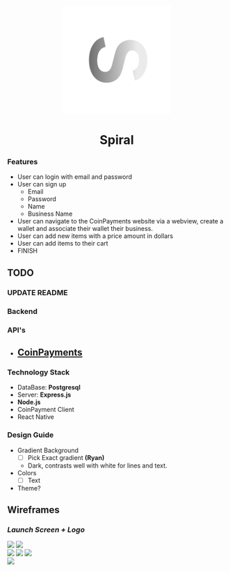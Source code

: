 <p align="center">
<a href="https://github.com/mobile-space/crypto-pos">
<img alt="layovr" src="assets/icon.png" width="250">
</a>
</p>

<h1 align="center">
Spiral
</h2>


### Features
- User can login with email and password
- User can sign up 
	- Email 
	- Password 
	- Name
	- Business Name 
- User can navigate to the CoinPayments website via a webview, create a wallet and associate their wallet their business. 
- User can add new items with a price amount in dollars 
- User can add items to their cart 
- FINISH

## TODO

### UPDATE README

### Backend 

###

### API's 
- [CoinPayments](https://www.coinpayments.net/) 
	- 

### Technology Stack 
 - DataBase: __Postgresql__ 
 - Server: __Express.js__ 
 - __Node.js__ 
 - CoinPayment Client 
 - React Native 

### Design Guide
- Gradient Background 
	- [ ] Pick Exact gradient __(Ryan)__
	- Dark, contrasts well with white for lines and text. 
- Colors 
	- [ ] Text 
- Theme? 


## Wireframes

### *Launch Screen + Logo*
<div style={{display: flex; flex-direction: row}}>
  <img src="wireframes/icon.png" width="250" />
  <img src="wireframes/splash.png" width="250" />
</div>


<div style={{display: flex; flex-direction: row}}>
  <img src="s/events_screen_1.png" width="250" />
  <img src="screenshots/events_screen_2.png" width="250" />
  <img src="wireframes/events_screen_3.png" width="250" />
</div>

<div style={{display: flex; flex-direction: row}}>
	<img src="screenshots/event_detail_screen.png" width="250" />
</div>
